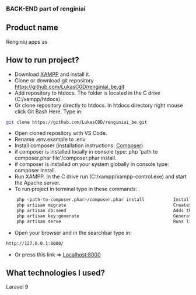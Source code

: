 ### BACK-END part of renginiai

## Product name 

Renginių apps`as

## How to run project?

- Download [XAMPP](https://www.apachefriends.org/index.html) and install it.
- Clone or download git repository https://github.com/LukasC0D/renginiai_be.git 
- Add repository to htdocs. The folder is located in the C drive (C:/xampp/htdocs).
- Or clone repository directly to htdocs. In htdocs directory right mouse click Git Bash Here. Type in:
```sh
git clone https://github.com/LukasC0D/renginiai_be.git
```
- Open cloned repository with VS Code.
- Rename .env.example to .env
- Install composer (installation instructions: [Composer](https://getcomposer.org/download)).
- if composer is installed locally in console type: php 'path to composer.phar file'/composer.phar install.
- if composer is installed on your system globally in console type: composer install.
- Run XAMPP. In the C drive run (C:/xampp/xampp-control.exe) and start the Apache server.
- To run project in terminal type in these commands:

```sh
    php <path-to-composer.phar>/composer.phar install           Installs dependencies
    php artisan migrate                                         Creates all the nessesary tables and columns.
    php artisan db:seed                                         Adds the dummy data.
    php artisan key:generate                                    Generates app key in .env file
    php artisan serve                                           Runs live server.
```

-   Open your browser and in the searchbar type in:

```sh
http://127.0.0.1:8000/
```

-   Or press this link => [Localhost:8000](http://127.0.0.1:8000/)

## What technologies I used?

Laravel 9
